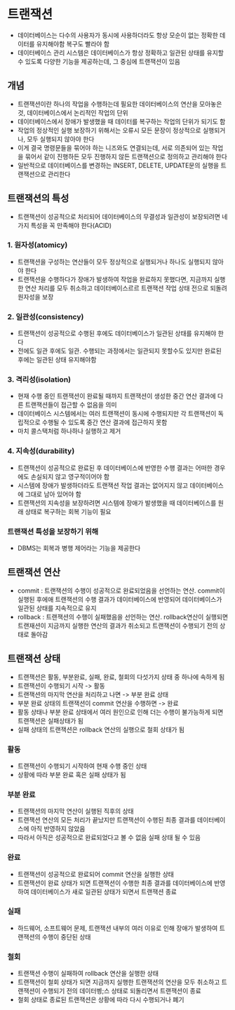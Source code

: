 # 트랜잭션

- 데이터베이스는 다수의 사용자가 동시에 사용하더라도 항상 모순이 없는 정확한 데이터를 유지해야함 복구도 빨라야 함
- 데이터베이스 관리 시스템은 데이터베이스가 항상 정확하고 일관된 상태를 유지할 수 있도록 다양한 기능을 제공하는데, 그 중심에 트랜잭션이 있음

## 개념

- 트랜잭션이란 하나의 작업을 수행하는데 필요한 데이터베이스의 연산을 모아놓은 것, 데이터베이스에서 논리적인 작업의 단위
- 데이터베이스에서 장애가 발생했을 때 데이터를 복구하는 작업의 단위가 되기도 함
- 작업의 정상적인 실행 보장하기 위해서는 오류시 모든 문장이 정상적으로 실행되거나, 모두 실행되지 않아야 한다
- 이게 결국 명령문들을 묶어야 하는 니즈와도 연결되는데, 서로 의존되어 있는 작업을 묶어서 같이 진행하든 모두 진행하지 않든 트랜잭션으로 정의하고 관리해야 한다
- 일반적으로 데이터베이스를 변경하는 INSERT, DELETE, UPDATE문의 실행을 트랜잭션으로 관리한다

## 트랜잭션의 특성

- 트랜잭션이 성공적으로 처리되어 데이터베이스의 무결성과 일관성이 보장되려면 네 가지 특성을 꼭 만족해야 한다(ACID)

### 1. 원자성(atomicy)

- 트랜잭션을 구성하는 연산들이 모두 정상적으로 실행되거나 하나도 실행되지 않아야 한다
- 트랜잭션을 수행하다가 장애가 발생하여 작업을 완료하지 못했다면, 지금까지 실행한 연산 처리를 모두 취소하고 데이터베이스르르 트랜잭션 작업 상태 전으로 되돌려 원자성을 보장

### 2. 일관성(consistency)

- 트랜잭션이 성공적으로 수행된 후에도 데이터베이스가 일관된 상태를 유지해야 한다
- 전에도 일관 후에도 일관. 수행되는 과정에서는 일관되지 못할수도 있지만 완료된 후에는 일관된 상태 유지해야함

### 3. 격리성(isolation)

- 현재 수행 중인 트랜잭션이 완료될 때까지 트랜잭션이 생성한 중간 연산 결과에 다른 트랜잭션들이 접근할 수 없음을 의미
- 데이터베이스 시스템에서는 여러 트랜잭션이 동시에 수행되지만 각 트랜잭션이 독립적으로 수행될 수 있도록 중간 연산 결과에 접근하지 못함
- 마치 콜스택처럼 하나하나 실행하고 제거

### 4. 지속성(durability)

- 트랜잭션이 성공적으로 완료된 후 데이터베이스에 반영한 수행 결과는 어떠한 경우에도 손실되지 않고 영구적이어야 함
- 시스템에 장애가 발생하더라도 트랜잭션 작업 결과는 없어지지 않고 데이터베이스에 그대로 남아 있어야 함
- 트랜잭션의 지속성을 보장하려면 시스템에 장애가 발생했을 때 데이터베이스를 원래 상태로 복구하는 회복 기능이 필요

### 트랜잭션 특성을 보장하기 위해

- DBMS는 회복과 병행 제어라는 기능을 제공한다

## 트랜잭션 연산

- commit : 트랜잭션의 수행이 성공적으로 완료되었음을 선언하는 연산. commit이 실행된 후에애 트랜잭션의 수행 결과가 데이터베이스에 반영되어 데이터베이스가 일관된 상태를 지속적으로 유지
- rollback : 트랜잭션의 수행이 실패했음을 선언하는 연산. rollback연산이 실행되면 트랜재션이 지금까지 실행한 연산의 결과가 취소되고 트랜잭션이 수행되기 전의 상태로 돌아감

## 트랜잭션 상태

- 트랜잭션은 활동, 부분완료, 실패, 완료, 철회의 다섯가지 상태 중 하나에 속하게 됨
- 트랜잭션이 수행되기 시작 -> 활동
- 트랜잭션의 마지막 연산을 처리하고 나면 -> 부분 완료 상태
- 부분 완료 상태의 트랜잭션이 commit 연산을 수행하면 -> 완료
- 활동 상태나 부분 완료 상태에서 여러 원인으로 인해 더는 수행이 불가능하게 되면 트랜잭션은 실패상태가 됨
- 실패 상태의 트랜잭션은 rollback 연산의 실행으로 철회 상태가 됨

### 활동

- 트랜잭션이 수행되기 시작하여 현재 수행 중인 상태
- 상황에 따라 부분 완료 혹은 실패 상태가 됨

### 부분 완료 

- 트랜잭션의 마지막 연산이 실행된 직후의 상태
- 트랜잭션 연산의 모든 처리가 끝났지만 트랜잭션이 수행된 최종 결과를 데이터베이스에 아직 반영하지 않았음
- 따라서 아직은 성공적으로 완료되었다고 볼 수 없음 실패 상태 될 수 있음

### 완료

- 트랜잭션이 성공적으로 완료되어 commit 연산을 실행한 상태
- 트랜잭션이 완료 상태가 되면 트랜잭션이 수행한 최종 결과를 데이터베이스에 반영하여 데이터베이스가 새로 일관된 상태가 되면서 트랜잭션 종료

### 실패

- 하드웨어, 소프트웨어 문제, 트랜잭션 내부의 여러 이유로 인해 장애가 발생하여 트랜잭션의 수행이 중단된 상태

### 철회

- 트랜잭션 수행이 실패하여 rollback 연산을 실행한 상태
- 트랜잭션이 철회 상태가 되면 지금까지 실행한 트랜잭션의 연산을 모두 취소하고 트랜잭션이 수행되기 전의 데이터벵;스 상태로 되돌리면서 트랜잭션이 종료
- 철회 상태로 종료된 트랜잭션은 상황에 따라 다시 수행되거나 폐기